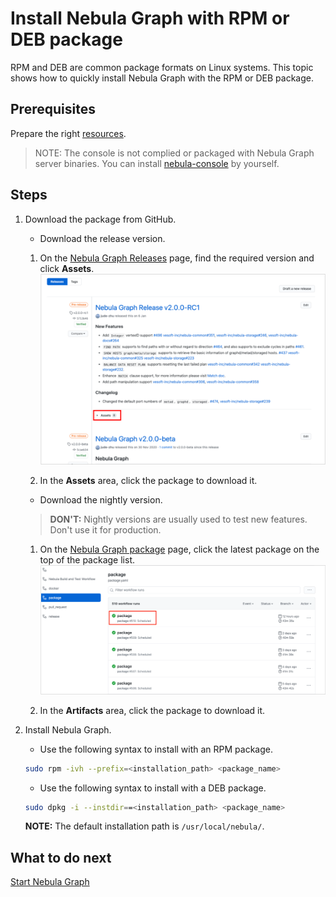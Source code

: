 # Install Nebula Graph with RPM or DEB package

RPM and DEB are common package formats on Linux systems. This topic shows how to quickly install Nebula Graph with the RPM or DEB package.

## Prerequisites

Prepare the right [resources](../1.resource-preparations.md).

> NOTE: The console is not complied or packaged with Nebula Graph server binaries. You can install [nebula-console](https://github.com/vesoft-inc/nebula-console) by yourself.

## Steps

1. Download the package from GitHub.

    * Download the release version.
    1. On the [Nebula Graph Releases](https://github.com/vesoft-inc/nebula-graph/releases) page, find the required version and click **Assets**.
    ![Select a Nebula Graph release version](https://github.com/vesoft-inc/nebula-docs/blob/master/docs-2.0/figs/4.deployment-and-installation/2.complie-and-install-nebula-graph/2.install-nebula-graph-by-rpm-or-deb/releases-page.png?raw=true)

    2. In the **Assets** area, click the package to download it.

    * Download the nightly version.
    > **DON'T:** Nightly versions are usually used to test new features. Don't use it for production.

    1. On the [Nebula Graph package](https://github.com/vesoft-inc/nebula/actions/workflows/package.yaml) page, click the latest package on the top of the package list.
    ![Select a Nebula Graph nightly version](https://github.com/vesoft-inc/nebula-docs/blob/master/docs-2.0/figs/4.deployment-and-installation/2.complie-and-install-nebula-graph/2.install-nebula-graph-by-rpm-or-deb/nightly-page.png?raw=true)

    2. In the **Artifacts** area, click the package to download it.

2. Install Nebula Graph.

    * Use the following syntax to install with an RPM package.

    ```bash
    sudo rpm -ivh --prefix=<installation_path> <package_name>
    ```

    * Use the following syntax to install with a DEB package.

    ```bash
    sudo dpkg -i --instdir==<installation_path> <package_name>
    ```

    **NOTE:** The default installation path is `/usr/local/nebula/`.

## What to do next

[Start Nebula Graph](../../2.quick-start/5.start-stop-service.md)
